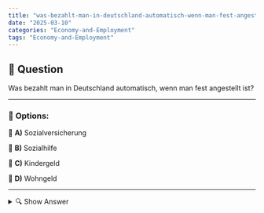 ```yaml
---
title: "was-bezahlt-man-in-deutschland-automatisch-wenn-man-fest-angestellt-ist"
date: "2025-03-10"
categories: "Economy-and-Employment"
tags: "Economy-and-Employment"
---
```


## 📌 **Question**

Was bezahlt man in Deutschland automatisch, wenn man fest angestellt ist?



---

### 📝 **Options:**

🔘 **A)** Sozialversicherung

🔘 **B)** Sozialhilfe

🔘 **C)** Kindergeld

🔘 **D)** Wohngeld

---

<details>
  <summary>🔍 Show Answer</summary>

  <p>
💡  <b>Correct Answer:</b>  a
  </p>
  <p>
    📖<b>Explanation:</b>
    In Deutschland sind fest angestellte Mitarbeiter automatisch in verschiedene soziale Sicherungssysteme eingebunden. Von ihrem Gehalt werden regelmäßig Beiträge abgezogen, die zur Finanzierung dieser Systeme dienen. Dazu gehören unter anderem die Krankenversicherung, Rentenversicherung, Arbeitslosenversicherung und Pflegeversicherung. Diese automatischen Zahlungen gewährleisten, dass Arbeitnehmer im Krankheitsfall, bei Altersrente oder Arbeitslosigkeit abgesichert sind. Zusätzlich gibt es weitere staatliche Leistungen wie Kindergeld, die jedoch nicht direkt vom Gehalt abgezogen werden. Das Verständnis dieser automatischen Zahlungen ist wichtig für die finanzielle Planung und soziale Absicherung in Deutschland.
  </p>
</details>

